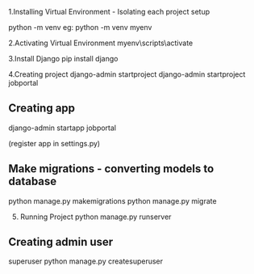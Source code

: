 1.Installing Virtual Environment - Isolating each project setup
 
python -m venv <envname>
eg: python -m venv myenv
 
2.Activating Virtual Environment
myenv\scripts\activate
 
3.Install Django
pip install django
 
4.Creating project
django-admin startproject <projname>
django-admin startproject jobportal

Creating app
------------
django-admin startapp jobportal
 
(register app in settings.py)
 
Make migrations - converting models to database
---------------
python manage.py makemigrations
python manage.py migrate
 
5. Running Project
python manage.py runserver
 
Creating admin user
------------------
superuser
python manage.py createsuperuser
